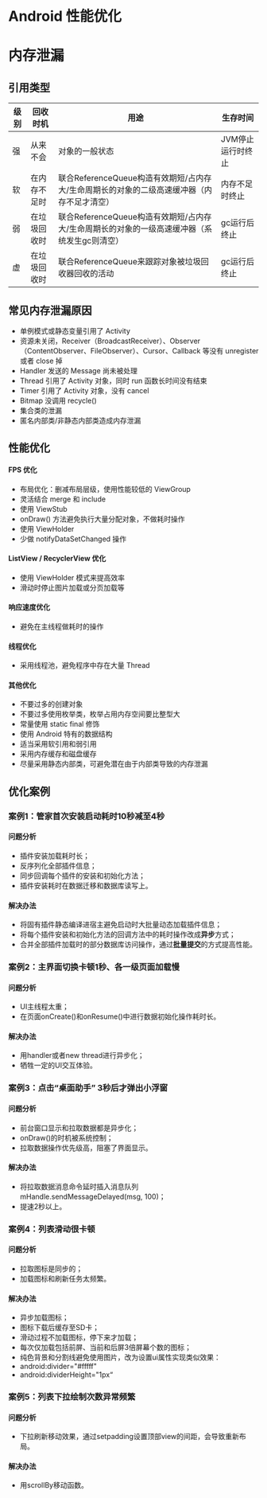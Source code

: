 Android 性能优化
==========
# 内存泄漏

## 引用类型
| 级别 | 回收时机 | 用途 | 生存时间 |
| ------ | ------ | ------ | ------ |
| 强 | 从来不会 | 对象的一般状态 | JVM停止运行时终止 |
| 软 | 在内存不足时 | 联合ReferenceQueue构造有效期短/占内存大/生命周期长的对象的二级高速缓冲器（内存不足才清空）| 内存不足时终止 |
| 弱 | 在垃圾回收时 | 联合ReferenceQueue构造有效期短/占内存大/生命周期长的对象的一级高速缓冲器（系统发生gc则清空） | gc运行后终止 |
| 虚 | 在垃圾回收时 | 联合ReferenceQueue来跟踪对象被垃圾回收器回收的活动 | gc运行后终止 |

## 常见内存泄漏原因
- 单例模式或静态变量引用了 Activity
- 资源未关闭，Receiver（BroadcastReceiver）、Observer（ContentObserver、FileObserver）、Cursor、Callback 等没有 unregister 或者 close 掉
- Handler 发送的 Message 尚未被处理
- Thread 引用了 Activity 对象，同时 run 函数长时间没有结束
- Timer 引用了 Activity 对象，没有 cancel
- Bitmap 没调用 recycle()
- 集合类的泄漏
- 匿名内部类/非静态内部类造成内存泄漏

## 性能优化
#### FPS 优化
- 布局优化：删减布局层级，使用性能较低的 ViewGroup
- 灵活结合 merge 和 include
- 使用 ViewStub
- onDraw() 方法避免执行大量分配对象，不做耗时操作
- 使用 ViewHolder
- 少做 notifyDataSetChanged 操作

#### ListView / RecyclerView 优化
- 使用 ViewHolder 模式来提高效率
- 滑动时停止图片加载或分页加载等

#### 响应速度优化
- 避免在主线程做耗时的操作

#### 线程优化
- 采用线程池，避免程序中存在大量 Thread 

#### 其他优化
- 不要过多的创建对象
- 不要过多使用枚举类，枚举占用内存空间要比整型大
- 常量使用 static final 修饰
- 使用 Android 特有的数据结构
- 适当采用软引用和弱引用
- 采用内存缓存和磁盘缓存
- 尽量采用静态内部类，可避免潜在由于内部类导致的内存泄漏


## 优化案例
### 案例1：管家首次安装启动耗时10秒减至4秒
#### 问题分析
- 插件安装加载耗时长；
- 反序列化全部插件信息；
- 同步回调每个插件的安装和初始化方法；
- 插件安装耗时在数据迁移和数据库读写上。

#### 解决办法
- 将固有插件静态编译进宿主避免启动时大批量动态加载插件信息；
- 将每个插件安装和初始化方法的回调方法中的耗时操作改成**异步**方式；
- 合并全部插件加载时的部分数据库访问操作，通过**批量提交**的方式提高性能。

### 案例2：主界面切换卡顿1秒、各一级页面加载慢
#### 问题分析
- UI主线程太重；
- 在页面onCreate()和onResume()中进行数据初始化操作耗时长。

#### 解决办法
- 用handler或者new thread进行异步化；
- 牺牲一定的UI交互体验。

### 案例3：点击“桌面助手” 3秒后才弹出小浮窗
#### 问题分析
- 前台窗口显示和拉取数据都是异步化；
- onDraw()的时机被系统控制；
- 拉取数据操作优先级高，阻塞了界面显示。

#### 解决办法
- 将拉取数据消息命令延时插入消息队列mHandle.sendMessageDelayed(msg, 100)；
- 提速2秒以上。

### 案例4：列表滑动很卡顿
#### 问题分析
- 拉取图标是同步的；
- 加载图标和刷新任务太频繁。

#### 解决办法
- 异步加载图标；
- 图标下载后缓存至SD卡；
- 滑动过程不加载图标，停下来才加载；
- 每次仅加载包括前屏、当前和后屏3倍屏幕个数的图标；
- 纯色背景和分割线避免使用图片，改为设置ui属性实现类似效果：
 - android:divider="#fffff" 
 - android:dividerHeight="1px“ 

### 案例5：列表下拉绘制次数异常频繁
#### 问题分析
- 下拉刷新移动效果，通过setpadding设置顶部view的间距，会导致重新布局。

#### 解决办法
- 用scrollBy移动函数。
